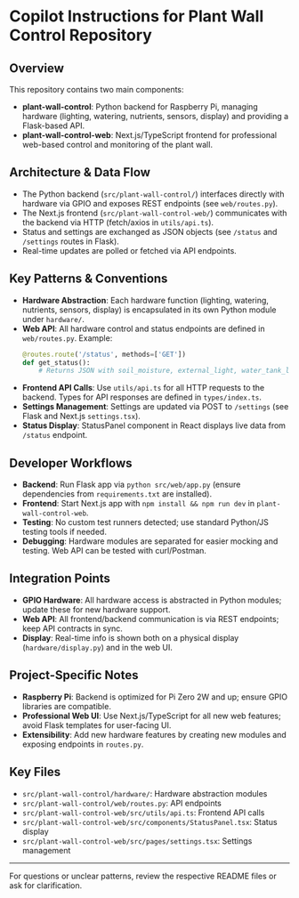 # Copilot Instructions for Plant Wall Control Repository

## Overview

This repository contains two main components:

- **plant-wall-control**: Python backend for Raspberry Pi, managing hardware (lighting, watering, nutrients, sensors, display) and providing a Flask-based API.
- **plant-wall-control-web**: Next.js/TypeScript frontend for professional web-based control and monitoring of the plant wall.

## Architecture & Data Flow

- The Python backend (`src/plant-wall-control/`) interfaces directly with hardware via GPIO and exposes REST endpoints (see `web/routes.py`).
- The Next.js frontend (`src/plant-wall-control-web/`) communicates with the backend via HTTP (fetch/axios in `utils/api.ts`).
- Status and settings are exchanged as JSON objects (see `/status` and `/settings` routes in Flask).
- Real-time updates are polled or fetched via API endpoints.

## Key Patterns & Conventions

- **Hardware Abstraction**: Each hardware function (lighting, watering, nutrients, sensors, display) is encapsulated in its own Python module under `hardware/`.
- **Web API**: All hardware control and status endpoints are defined in `web/routes.py`. Example:
  ```python
  @routes.route('/status', methods=['GET'])
  def get_status():
      # Returns JSON with soil_moisture, external_light, water_tank_level
  ```
- **Frontend API Calls**: Use `utils/api.ts` for all HTTP requests to the backend. Types for API responses are defined in `types/index.ts`.
- **Settings Management**: Settings are updated via POST to `/settings` (see Flask and Next.js `settings.tsx`).
- **Status Display**: StatusPanel component in React displays live data from `/status` endpoint.

## Developer Workflows

- **Backend**: Run Flask app via `python src/web/app.py` (ensure dependencies from `requirements.txt` are installed).
- **Frontend**: Start Next.js app with `npm install && npm run dev` in `plant-wall-control-web`.
- **Testing**: No custom test runners detected; use standard Python/JS testing tools if needed.
- **Debugging**: Hardware modules are separated for easier mocking and testing. Web API can be tested with curl/Postman.

## Integration Points

- **GPIO Hardware**: All hardware access is abstracted in Python modules; update these for new hardware support.
- **Web API**: All frontend/backend communication is via REST endpoints; keep API contracts in sync.
- **Display**: Real-time info is shown both on a physical display (`hardware/display.py`) and in the web UI.

## Project-Specific Notes

- **Raspberry Pi**: Backend is optimized for Pi Zero 2W and up; ensure GPIO libraries are compatible.
- **Professional Web UI**: Use Next.js/TypeScript for all new web features; avoid Flask templates for user-facing UI.
- **Extensibility**: Add new hardware features by creating new modules and exposing endpoints in `routes.py`.

## Key Files

- `src/plant-wall-control/hardware/`: Hardware abstraction modules
- `src/plant-wall-control/web/routes.py`: API endpoints
- `src/plant-wall-control-web/src/utils/api.ts`: Frontend API calls
- `src/plant-wall-control-web/src/components/StatusPanel.tsx`: Status display
- `src/plant-wall-control-web/src/pages/settings.tsx`: Settings management

---

For questions or unclear patterns, review the respective README files or ask for clarification.
